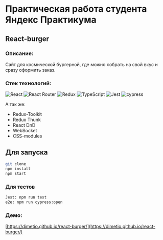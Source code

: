 # Практическая работа студента Яндекс Практикума

## React-burger

### Описание:

Сайт для космической бургерной, где можно собрать на свой вкус и сразу оформить заказ.

### Стек технологий:

![React](https://img.shields.io/badge/react-%2320232a.svg?style=for-the-badge&logo=react&logoColor=%2361DAFB)
![React Router](https://img.shields.io/badge/React_Router-CA4245?style=for-the-badge&logo=react-router&logoColor=white)
![Redux](https://img.shields.io/badge/redux-%23593d88.svg?style=for-the-badge&logo=redux&logoColor=white)
![TypeScript](https://img.shields.io/badge/typescript-%23007ACC.svg?style=for-the-badge&logo=typescript&logoColor=white)
![Jest](https://img.shields.io/badge/-jest-%23C21325?style=for-the-badge&logo=jest&logoColor=white)
![cypress](https://img.shields.io/badge/-cypress-%23E5E5E5?style=for-the-badge&logo=cypress&logoColor=058a5e)

А так же:

- Redux-Toolkit
- Redux Thunk
- React DnD
- WebSocket
- CSS-modules

## Для запуска

```sh
git clone
npm install
npm start
```

### Для тестов

```sh
Jest: npm run test
e2e: npm run cypress:open
```

### Демо:

[https://dimetio.github.io/react-burger/](https://dimetio.github.io/react-burger/)
